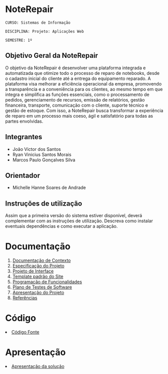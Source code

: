 # NoteRepair

`CURSO: Sistemas de Informação`

`DISCIPLINA: Projeto: Aplicações Web`

`SEMESTRE: 1º`

## Objetivo Geral da NoteRepair

O objetivo da NoteRepair é desenvolver uma plataforma integrada e automatizada que otimize todo o processo de reparo de notebooks, desde o cadastro inicial do cliente até a entrega do equipamento reparado. A plataforma visa melhorar a eficiência operacional da empresa, promovendo a transparência e a conveniência para os clientes, ao mesmo tempo em que integra e simplifica as funções essenciais, como o processamento de pedidos, gerenciamento de recursos, emissão de relatórios, gestão financeira, transporte, comunicação com o cliente, suporte técnico e gestão de estoque. Com isso, a NoteRepair busca transformar a experiência de reparo em um processo mais coeso, ágil e satisfatório para todas as partes envolvidas.

## Integrantes

* João Victor dos Santos
* Ryan Vinicius Santos Morais
* Marcos Paulo Gonçalves Silva

## Orientador

* Michelle Hanne Soares de Andrade

## Instruções de utilização

Assim que a primeira versão do sistema estiver disponível, deverá complementar com as instruções de utilização. Descreva como instalar eventuais dependências e como executar a aplicação.

# Documentação

<ol>
<li><a href="docs/01-Documentação de Contexto.md"> Documentação de Contexto</a></li>
<li><a href="docs/02-Especificação do Projeto.md"> Especificação do Projeto</a></li>
<li><a href="docs/04-Projeto de Interface.md"> Projeto de Interface</a></li>
<li><a href="docs/06-Template padrão do Site.md"> Template padrão do Site</a></li>
<li><a href="docs/07-Programação de Funcionalidades.md"> Programação de Funcionalidades</a></li>
<li><a href="docs/08-Plano de Testes de Software.md"> Plano de Testes de Software</a></li>
<li><a href="docs/12-Apresentação do Projeto.md"> Apresentação do Projeto</a></li>
<li><a href="docs/13-Referências.md"> Referências</a></li>
</ol>

# Código

<li><a href="src/README.md"> Código Fonte</a></li>

# Apresentação

<li><a href="presentation/README.md"> Apresentação da solução</a></li>
